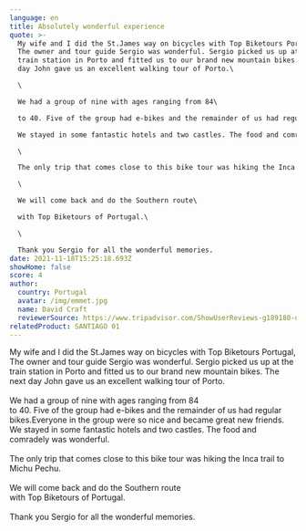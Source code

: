 ```yaml
---
language: en
title: Absolutely wonderful experience
quote: >-
  My wife and I did the St.James way on bicycles with Top Biketours Portugal,
  The owner and tour guide Sergio was wonderful. Sergio picked us up at the
  train station in Porto and fitted us to our brand new mountain bikes. The next
  day John gave us an excellent walking tour of Porto.\

  \

  We had a group of nine with ages ranging from 84\

  to 40. Five of the group had e-bikes and the remainder of us had regular bikes.Everyone in the group were so nice and became great new friends.\

  We stayed in some fantastic hotels and two castles. The food and comradely was wonderful.\

  \

  The only trip that comes close to this bike tour was hiking the Inca trail to Michu Pechu.\

  \

  We will come back and do the Southern route\

  with Top Biketours of Portugal.\

  \

  Thank you Sergio for all the wonderful memories.
date: 2021-11-18T15:25:18.693Z
showHome: false
score: 4
author:
  country: Portugal
  avatar: /img/emmet.jpg
  name: David Craft
  reviewerSource: https://www.tripadvisor.com/ShowUserReviews-g189180-d4105907-r812318775-Top_Bike_Tours_Portugal-Porto_Porto_District_Northern_Portugal.html
relatedProduct: SANTIAGO 01
---
```

My wife and I did the St.James way on bicycles with Top Biketours Portugal, The owner and tour guide Sergio was wonderful. Sergio picked us up at the train station in Porto and fitted us to our brand new mountain bikes. The next day John gave us an excellent walking tour of Porto.\
\
We had a group of nine with ages ranging from 84\
to 40. Five of the group had e-bikes and the remainder of us had regular bikes.Everyone in the group were so nice and became great new friends.\
We stayed in some fantastic hotels and two castles. The food and comradely was wonderful.\
\
The only trip that comes close to this bike tour was hiking the Inca trail to Michu Pechu.\
\
We will come back and do the Southern route\
with Top Biketours of Portugal.\
\
Thank you Sergio for all the wonderful memories.